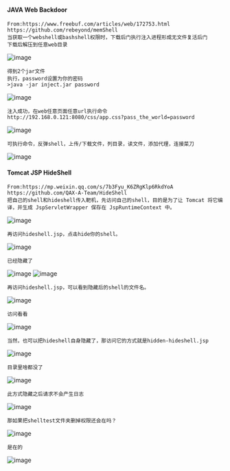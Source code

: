   #### JAVA Web Backdoor
	From:https://www.freebuf.com/articles/web/172753.html
	https://github.com/rebeyond/memShell
	当获取一个webshell或bashshell权限时，下载后门执行注入进程形成无文件复活后门
	下载后解压到任意web目录
![image](https://raw.githubusercontent.com/xiaoy-sec/Pentest_Note/master/img/605.png)

	得到2个jar文件
	执行，password设置为你的密码
	>java -jar inject.jar password
![image](https://raw.githubusercontent.com/xiaoy-sec/Pentest_Note/master/img/606.png)

	注入成功，在web任意页面任意url执行命令
	http://192.168.0.121:8080/css/app.css?pass_the_world=password
![image](https://raw.githubusercontent.com/xiaoy-sec/Pentest_Note/master/img/607.png)

	可执行命令，反弹shell，上传/下载文件，列目录，读文件，添加代理，连接菜刀
![image](https://raw.githubusercontent.com/xiaoy-sec/Pentest_Note/master/img/608.png)
  #### Tomcat JSP HideShell
	From:https://mp.weixin.qq.com/s/7b3Fyu_K6ZRgKlp6RkdYoA
	https://github.com/QAX-A-Team/HideShell
	把自己的shell和hideshell传入靶机，先访问自己的shell，目的是为了让 Tomcat 将它编译，并生成 JspServletWrapper 保存在 JspRuntimeContext 中。
![image](https://raw.githubusercontent.com/xiaoy-sec/Pentest_Note/master/img/609.png)

	再访问hideshell.jsp，点击hide你的shell。
![image](https://raw.githubusercontent.com/xiaoy-sec/Pentest_Note/master/img/610.png)

	已经隐藏了
![image](https://raw.githubusercontent.com/xiaoy-sec/Pentest_Note/master/img/611.png)
![image](https://raw.githubusercontent.com/xiaoy-sec/Pentest_Note/master/img/612.png)

	再访问hideshell.jsp，可以看到隐藏后的shell的文件名。
![image](https://raw.githubusercontent.com/xiaoy-sec/Pentest_Note/master/img/613.png)

	访问看看
![image](https://raw.githubusercontent.com/xiaoy-sec/Pentest_Note/master/img/614.png)

	当然，也可以把hideshell自身隐藏了，那访问它的方式就是hidden-hideshell.jsp
![image](https://raw.githubusercontent.com/xiaoy-sec/Pentest_Note/master/img/615.png)

	目录里啥都没了
![image](https://raw.githubusercontent.com/xiaoy-sec/Pentest_Note/master/img/616.png)

	此方式隐藏之后请求不会产生日志
![image](https://raw.githubusercontent.com/xiaoy-sec/Pentest_Note/master/img/617.png)
	
	那如果把shelltest文件夹删掉权限还会在吗？
![image](https://raw.githubusercontent.com/xiaoy-sec/Pentest_Note/master/img/618.png)

	是在的
![image](https://raw.githubusercontent.com/xiaoy-sec/Pentest_Note/master/img/619.png)